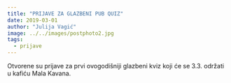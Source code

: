 ```yaml
---
title: "PRIJAVE ZA GLAZBENI PUB QUIZ"
date: 2019-03-01
author: "Julija Vagić"
image: ../../images/postphoto2.jpg
tags:
  - prijave
---
```


Otvorene su prijave za prvi ovogodišniji glazbeni kviz koji će se 3.3. održati u kafiću Mala Kavana.
